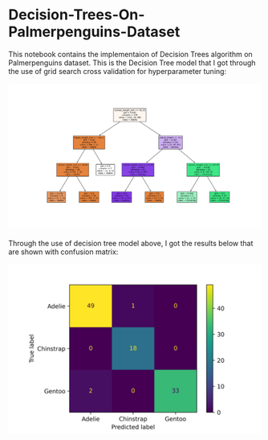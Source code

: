 # Decision-Trees-On-Palmerpenguins-Dataset

This notebook contains the implementaion of Decision Trees algorithm on Palmerpenguins dataset. This is the Decision Tree model that I got through the use of grid search cross validation for hyperparameter tuning: <br> <br>
![Decision tree model](https://github.com/alimikegami/Decision-Trees-On-Palmerpenguins-Dataset/blob/main/decision_tree.jpg?raw=true) <br> <br>
Through the use of decision tree model above, I got the results below that are shown with confusion matrix: <br> <br>
![Confusion matrix](https://github.com/alimikegami/Decision-Trees-On-Palmerpenguins-Dataset/blob/main/confusion_matrix.jpg?raw=true) <br>

